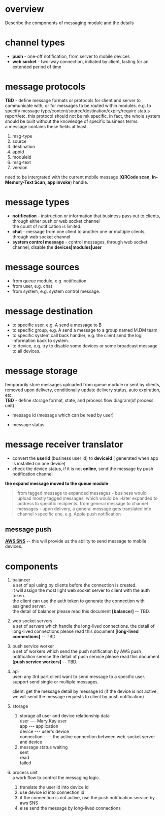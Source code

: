 # overview
Describe the components of messaging module and the details

# channel types
* **push**        - one-off notification, from server to mobile devices    
* **web socket**  - two-way connection, initiated by client, lasting for an extended period of time




# message protocols
**TBD** - define message formats or protocols for client and server to communicate with, or for messages to be routed within modules. e.g. to specify message type/content/source/destination/expiry/require status report/etc. this protocol should not be mk specific. in fact, the whole system should be built without the knowledge of specific business terms.     
a message contains these fields at least.
1. msg-type
2. source
3. destination
4. appid
5. moduleid
6. msg-text
7. version


need to be intergrated  with the current mobile message (**QRCode scan**, **In-Memory-Text Scan**, **app  invoke**) handle.



 # message types
 * **notification** - instruction or information that business pass out to clients, through either push or web socket channel   
 the count of notification is limited.
 * **chat**         - message from one client to another one or multiple clients, through web socket channel
 * **system control message** -  control messages, through web socket channel, disable the **devices|modules|user**



# message sources
* from queue module, e.g. notification
* from user, e.g. chat   
* from system, e.g. system control message.


# message destination
* to specific user, e.g. A send a message to B
* to specific group, e.g. A send a message to a group named M.DM team.
* to specific system call back handler, e.g.  the client send the log information back to system.
* to device, e.g. try to disable some devices or some broadcast message to all devices.


# message storage
temporarily store messages uploaded from queue module or sent by clients, removed upon delivery, conditionally update delivery status, auto expiration, etc.   
**TBD** - define storage format, state, and process flow diagram(of process unit).

* message id (message which can be read by user)  

* message status    




# message receiver translator
*  convert the **userid** (business user id) to **deviceid** ( generated when app is installed on one    device)
*  check the device status, if it is not **online**, send the message by push notification channel



**the expand message moved to the queue module**
>from tagged message to expanded messages - business would upload mostly tagged messages, which would be >later expanded to address to specific recipients.
>from general message to channel messages - upon delivery, a general message gets translated into channel >specific one, e.g. Apple push notification



## message push
  [**AWS SNS**](https://aws.amazon.com/cn/sns/) -- this will provide us  the ability to send message to mobile devices.



  # components
  1. balancer    
     a set of api  using by clients before the connection is created.    
     it will assign the most light web socket server to client with the auth token.    
     the client can  use the auth token to generate the connection with assigned server.    
     the detail of balancer please read this document **[balancer]** -- TBD.    

  2. web socket servers    
    a set of servers which handle the long-lived connections.
    the detail of long-lived connections please read this document **[long-lived connections]** -- TBD.

  3. push service worker    
     a set of workers which send the push notification by AWS push notification service
     the detail of push service please read this document **[push service workers]** -- TBD.

  4. api    
     user: any 3rd part client want to send message to a specific user.
     support send single or multiple messages.

     client: get the message detail by message Id (if the device is not active, we will send the message requests to client by push notification)

  5. storage
     1. storage all user and device relationship data    
        user    --- Mary Kay user     
        app     --- application     
        device  --- user's device   
        connection ----  the active connection between web-socket server and device
     2. message status
        waiting     
        sent    
        read    
        failed  


  6. process unit    
     a work flow to control the messaging logic.   

     1. translate the user id into device id  
     2. use device id into connection id
     3. if the connection is not active, use the push notification service by aws SNS
     4. else send the message by long-lived connections
